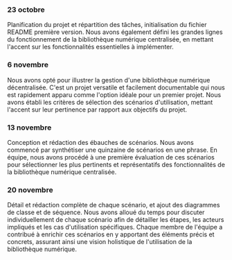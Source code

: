 ### 23 octobre
Planification du projet et répartition des tâches, initialisation du fichier README première version. Nous avons également défini les grandes lignes du fonctionnement de la bibliothèque numérique centralisée, en mettant l'accent sur les fonctionnalités essentielles à implémenter.

### 6 novembre
Nous avons opté pour illustrer la gestion d'une bibliothèque numérique décentralisée. C'est un projet versatile et facilement documentable qui nous est rapidement apparu comme l'option idéale pour un premier projet. Nous avons établi les critères de sélection des scénarios d'utilisation, mettant l'accent sur leur pertinence par rapport aux objectifs du projet.

### 13 novembre
Conception et rédaction des ébauches de scénarios. Nous avons commencé par synthétiser une quinzaine de scénarios en une phrase. En équipe, nous avons procédé à une première évaluation de ces scénarios pour sélectionner les plus pertinents et représentatifs des fonctionnalités de la bibliothèque numérique centralisée.

### 20 novembre
Détail et rédaction complète de chaque scénario, et ajout des diagrammes de classe et de séquence. Nous avons alloué du temps pour discuter individuellement de chaque scénario afin de détailler les étapes, les acteurs impliqués et les cas d'utilisation spécifiques. Chaque membre de l'équipe a contribué à enrichir ces scénarios en y apportant des éléments précis et concrets, assurant ainsi une vision holistique de l'utilisation de la bibliothèque numérique.
